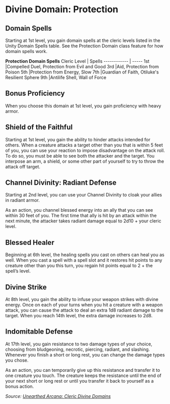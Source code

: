 # Divine Domain: Protection

## Domain Spells
Starting at 1st level, you gain domain spells at the cleric levels listed in the Unity Domain Spells table. See the Protection Domain class feature for how domain spells work.

**Protection Domain Spells**
Cleric Level |	Spells
------------ | -----
1st	|Compelled Duel, Protection from Evil and Good
3rd	|Aid, Protection from Poison
5th	|Protection from Energy, Slow
7th	|Guardian of Faith, Otiluke's Resilient Sphere
9th	|Antilife Shell, Wall of Force

## Bonus Proficiency
When you choose this domain at 1st level, you gain proficiency with heavy armor.

## Shield of the Faithful
Starting at 1st level, you gain the ability to hinder attacks intended for others. When a creature attacks a target other than you that is within 5 feet of you, you can use your reaction to impose disadvantage on the attack roll. To do so, you must be able to see both the attacker and the target. You interpose an arm, a shield, or some other part of yourself to try to throw the attack off target.

## Channel Divinity: Radiant Defense
Starting at 2nd level, you can use your Channel Divinity to cloak your allies in radiant armor.

As an action, you channel blessed energy into an ally that you can see within 30 feet of you. The first time that ally is hit by an attack within the next minute, the attacker takes radiant damage equal to 2d10 + your cleric level.

## Blessed Healer
Beginning at 6th level, the healing spells you cast on others can heal you as well. When you cast a spell with a spell slot and it restores hit points to any creature other than you this turn, you regain hit points equal to 2 + the spell’s level.

## Divine Strike
At 8th level, you gain the ability to infuse your weapon strikes with divine energy. Once on each of your turns when you hit a creature with a weapon attack, you can cause the attack to deal an extra 1d8 radiant damage to the target. When you reach 14th level, the extra damage increases to 2d8.

## Indomitable Defense
At 17th level, you gain resistance to two damage types of your choice, choosing from bludgeoning, necrotic, piercing, radiant, and slashing. Whenever you finish a short or long rest, you can change the damage types you chose.

As an action, you can temporarily give up this resistance and transfer it to one creature you touch. The creature keeps the resistance until the end of your next short or long rest or until you transfer it back to yourself as a bonus action.

*Source: [Unearthed Arcana: Cleric Divine Domains](https://dnd.wizards.com/articles/unearthed-arcana/cleric-divine-domains)*
